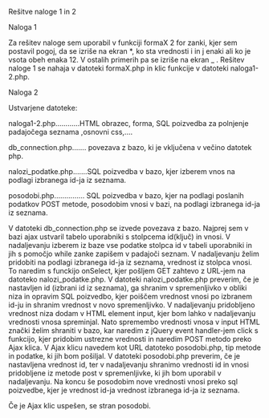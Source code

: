 Rešitve naloge 1 in 2

Naloga 1

Za rešitev naloge sem uporabil v funkciji formaX 2 for zanki, kjer sem postavil pogoj, da se izriše na ekran *, ko sta vrednosti i in j enaki ali ko je vsota obeh enaka 12.
V ostalih primerih pa se izriše na ekran _ .
Rešitev naloge 1 se nahaja v datoteki formaX.php in klic funkcije v datoteki naloga1-2.php.

Naloga 2


Ustvarjene datoteke:

naloga1-2.php…………HTML obrazec, forma,  SQL poizvedba za polnjenje padajočega seznama ,osnovni css,….

db_connection.php……. povezava z bazo, ki je vključena v večino datotek php.

nalozi_podatke.php…….SQL poizvedba v bazo, kjer izberem vnos na podlagi izbranega id-ja iz seznama.

posodobi.php…………… SQL poizvedba v bazo, kjer na podlagi poslanih podatkov POST metode, posodobim vnosi v bazi, na podlagi izbranega id-ja iz seznama. 




V datoteki db_connection.php se izvede povezava z bazo.
Najprej sem v bazi ajax ustvaril tabelo uporabniki s stolpcema id(ključ) in vnosi.  V nadaljevanju izberem iz baze vse podatke stolpca id v tabeli uporabniki in jih s pomočjo while zanke zapišem v padajoči seznam. V nadaljevanju želim pridobiti na podlagi izbranega id-ja iz seznama, vrednost iz stolpca vnosi. To naredim s funckijo onSelect, kjer pošljem GET zahtevo z URL-jem na datoteko nalozi_podatke.php. V datoteki nalozi_podatke.php preverim, če je nastavljen id (izbrani id iz seznama), ga shranim v spremenljivko v obliki niza in opravim SQL poizvedbo, kjer poiščem vrednost vnosi po izbranem id-ju in shranim vrednost v novo spremenljivko. V nadaljevanju pridobljeno vrednost niza dodam v HTML element input, kjer bom lahko v nadaljevanju vrednosti vnosa spreminjal.
Nato spremembo vrednosti  vnosa v input HTML znački želim shraniti v bazo, kar naredim z jQuery event handler-jem click s funkcijo, kjer pridobim ustrezne vrednosti in naredim POST metodo preko Ajax klica. V Ajax klicu navedem kot URL datoteko posodobi.php, tip metode in podatke, ki jih bom pošiljal. V datoteki posodobi.php preverim, če je nastavljena vrednost id, ter v nadaljevanju shranimo vrednosti id in vnosi pridobljene iz metode post v spremenljivke, ki jih bom uporabil v nadaljevanju. Na koncu še posodobim nove vrednosti vnosi preko sql poizvedbe, kjer je vrednost id-ja vrednost izbranega id-ja iz seznama. 


Če je Ajax klic uspešen, se stran posodobi. 




